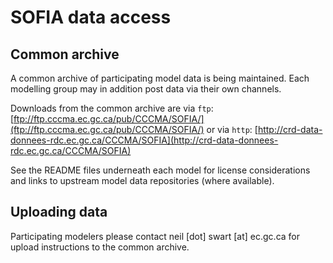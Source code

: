 SOFIA data access
=================

Common archive
--------------

A common archive of participating model data is being maintained. Each modelling group may in addition post data via their own channels. 

Downloads from the common archive are via `ftp`: [ftp://ftp.cccma.ec.gc.ca/pub/CCCMA/SOFIA/](ftp://ftp.cccma.ec.gc.ca/pub/CCCMA/SOFIA/) or via `http`: [http://crd-data-donnees-rdc.ec.gc.ca/CCCMA/SOFIA](http://crd-data-donnees-rdc.ec.gc.ca/CCCMA/SOFIA)

See the README files underneath each model for license considerations and links to upstream model data repositories (where available).

Uploading data
--------------
Participating modelers please contact neil [dot] swart [at] ec.gc.ca for upload instructions to the common archive.


